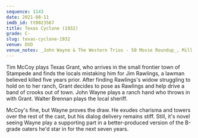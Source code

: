 ```yaml
---
sequence: 1143
date: 2021-08-11
imdb_id: tt0023567
title: Texas Cyclone (1932)
grade: C-
slug: texas-cyclone-1932
venue: DVD
venue_notes: _John Wayne & The Western Trios - 50 Movie Roundup_, Mill Creek Entertainment, 2015
---
```


Tim McCoy plays Texas Grant, who arrives in the small frontier town of Stampede and finds the locals mistaking him for Jim Rawlings, a lawman believed killed five years prior. After finding Rawlings's widow struggling to hold on to her ranch, Grant decides to pose as Rawlings and help drive a band of crooks out of town. John Wayne plays a ranch hand who throws in with Grant. Walter Brennan plays the local sheriff.

McCoy's fine, but Wayne proves the draw. He exudes charisma and towers over the rest of the cast, but his dialog delivery remains stiff. Still, it's novel seeing Wayne play a supporting part in a better-produced version of the B-grade oaters he'd star in for the next seven years.
